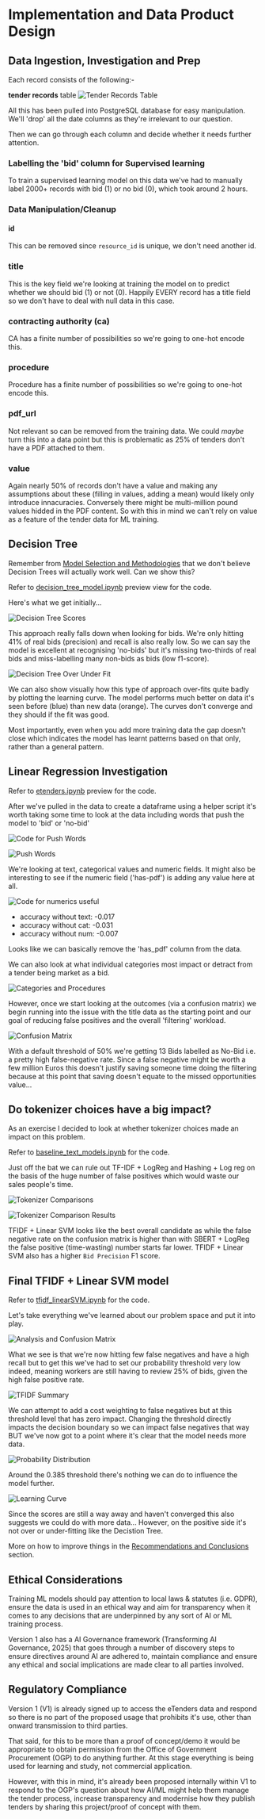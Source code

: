 # Implementation and Data Product Design

## Data Ingestion, Investigation and Prep

Each record consists of the following:-

**tender records** table
![Tender Records Table](./images/tender_records_table.png)

All this has been pulled into PostgreSQL database for easy manipulation. We'll 'drop' all the date columns as they're irrelevant to our question.

Then we can go through each column and decide whether it needs further attention.

### Labelling the 'bid' column for Supervised learning

To train a supervised learning model on this data we've had to manually label 2000+ records with bid (1) or no bid (0), which took around 2 hours.

### Data Manipulation/Cleanup

#### id
This can be removed since `resource_id` is unique, we don't need another id. 

### title
This is the key field we're looking at training the model on to predict whether we should bid (1) or not (0). Happily EVERY record has a title field so we don't have to deal with null data in this case. 

### contracting authority (ca)
CA has a finite number of possibilities so we're going to one-hot encode this.

### procedure
Procedure has a finite number of possibilities so we're going to one-hot encode this.

### pdf_url
Not relevant so can be removed from the training data. We could _maybe_ turn this into a data point but this is problematic as 25% of tenders don't have a PDF attached to them.

### value
Again nearly 50% of records don't have a value and making any assumptions about these (filling in values, adding a mean) would likely only introduce innacuracies. Conversely there might be multi-million pound values hidded in the PDF content. So with this in mind we can't rely on value as a feature of the tender data for ML training. 

## Decision Tree
Remember from [Model Selection and Methodologies](./3_developing_ai_and_ml_apps.html#model-selection-and-methodologies) that we don't believe Decision Trees will actually work well. Can we show this? 

Refer to [decision_tree_model.ipynb](https://github.com/robertsweetman/module_2/blob/main/python/decision_tree_model.ipynb) preview view for the code. 

Here's what we get initially...

![Decision Tree Scores](./images/decision_tree_scores.png)

This approach really falls down when looking for bids. We're only hitting 41% of real bids (precision) and recall is also really low. So we can say the model is excellent at recognising 'no-bids' but it's missing two-thirds of real bids and miss-labelling many non-bids as bids (low f1-score).

![Decision Tree Over Under Fit](./images/decision_tree_over_under_fit.png)

We can also show visually how this type of approach over-fits quite badly by plotting the learning curve. The model performs much better on data it's seen before (blue) than new data (orange). The curves don't converge and they should if the fit was good. 

Most importantly, even when you add more training data the gap doesn't close which indicates the model has learnt patterns based on that only, rather than a general pattern.

## Linear Regression Investigation

Refer to [etenders.ipynb](https://github.com/robertsweetman/module_2/blob/main/python/etenders.ipynb) preview for the code.

After we've pulled in the data to create a dataframe using a helper script it's worth taking some time to look at the data including words that push the model to 'bid' or 'no-bid'

![Code for Push Words](./images/code_push_words.png)

![Push Words](./images/push_words.png)

We're looking at text, categorical values and numeric fields. It might also be interesting to see if the numeric field ('has-pdf') is adding any value here at all.

![Code for numerics useful](./images/code_numeric_influential.png)

* accuracy without text: -0.017
* accuracy without cat: -0.031
* accuracy without num: -0.007

Looks like we can basically remove the 'has_pdf' column from the data.

We can also look at what individual categories most impact or detract from a tender being market as a bid.

![Categories and Procedures](./images/most_influential_ca_procedure.png)

However, once we start looking at the outcomes (via a confusion matrix) we begin running into the issue with the title data as the starting point and our goal of reducing false positives and the overall 'filtering' workload.

![Confusion Matrix](./images/initial_confusion_matrix.png)

With a default threshold of 50% we're getting 13 Bids labelled as No-Bid i.e. a pretty high false-negative rate. Since a false negative might be worth a few million Euros this doesn't justify saving someone time doing the filtering because at this point that saving doesn't equate to the missed opportunities value...

## Do tokenizer choices have a big impact?
As an exercise I decided to look at whether tokenizer choices made an impact on this problem.

Refer to [baseline_text_models.ipynb](https://github.com/robertsweetman/module_2/blob/main/python/baseline_text_models.ipynb) for the code.

Just off the bat we can rule out TF-IDF + LogReg and Hashing + Log reg on the basis of the huge number of false positives which would waste our sales people's time.

![Tokenizer Comparisons](./images/tokenizer_comparisons.png)

![Tokenizer Comparison Results](./images/tokenizer_comparison_results.png)

TFIDF + Linear SVM looks like the best overall candidate as while the false negative rate on the confusion matrix is higher than with SBERT + LogReg the false positive (time-wasting) number starts far lower. TFIDF + Linear SVM also has a higher `Bid Precision` F1 score.

## Final TFIDF + Linear SVM model

Refer to [tfidf_linearSVM.ipynb](https://github.com/robertsweetman/module_2/blob/main/python/tfidf_linearSVM.ipynb) for the code.

Let's take everything we've learned about our problem space and put it into play.

![Analysis and Confusion Matrix](./images/tfidf_analysis.png)

What we see is that we're now hitting few false negatives and have a high recall but to get this we've had to set our probability threshold very low indeed, meaning workers are still having to review 25% of bids, given the high false positive rate.

![TFIDF Summary](./images/tfidf_summary.png)

We can attempt to add a cost weighting to false negatives but at this threshold level that has zero impact. Changing the threshold directly impacts the decision boundary so we can impact false negatives that way BUT we've now got to a point where it's clear that the model needs more data. 

![Probability Distribution](./images/probability_distribution.png)

Around the 0.385 threshold there's nothing we can do to influence the model further. 

![Learning Curve](./images/learning_curve_svm.png)

Since the scores are still a way away and haven't converged this also suggests we could do with more data... However, on the positive side it's not over or under-fitting like the Decistion Tree.

More on how to improve things in the [Recommendations and Conclusions](./6_recommendations_and_conclusions.md) section.

## Ethical Considerations

Training ML models should pay attention to local laws & statutes (i.e. GDPR), ensure the data is used in an ethical way and aim for transparency when it comes to any decisions that are underpinned by any sort of AI or ML training process.

Version 1 also has a AI Governance framework (Transforming AI Governance, 2025) that goes through a number of discovery steps to ensure directives around AI are adhered to, maintain compliance and ensure any ethical and social implications are made clear to all parties involved.

## Regulatory Compliance

Version 1 (V1) is already signed up to access the eTenders data and respond so there is no part of the proposed usage that prohibits it's use, other than onward transmission to third parties. 

That said, for this to be more than a proof of concept/demo it would be appropriate to obtain permission from the Office of Government Procurement (OGP) to do anything further. At this stage everything is being used for learning and study, not commercial application.

However, with this in mind, it's already been proposed internally within V1 to respond to the OGP's question about how AI/ML might help them manage the tender process, increase transparency and modernise how they publish tenders by sharing this project/proof of concept with them. 